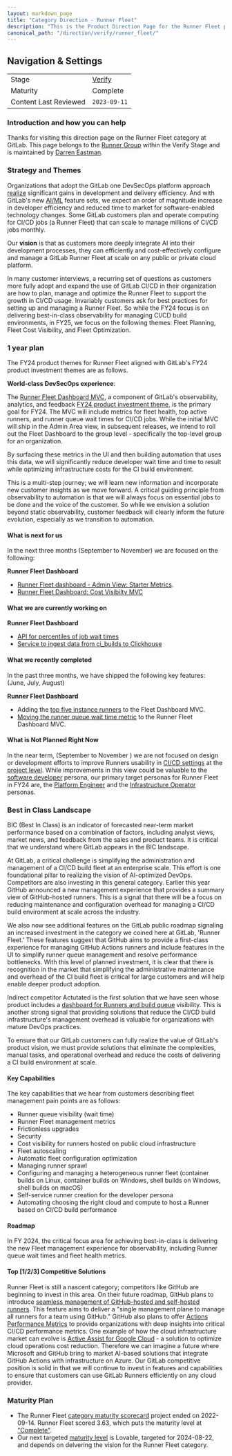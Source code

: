 ```yaml
---
layout: markdown_page
title: "Category Direction - Runner Fleet"
description: "This is the Product Direction Page for the Runner Fleet product category."
canonical_path: "/direction/verify/runner_fleet/"
---
```


## Navigation & Settings

|                       |                               |
| -                     | -                             |
| Stage                 | [Verify](/direction/verify/)  |
| Maturity              | Complete |
| Content Last Reviewed | `2023-09-11`                  |

### Introduction and how you can help
<!-- Introduce yourself and the category. Use this as an opportunity to point users to the right places for contributing anzd collaborating with you as the PM -->

Thanks for visiting this direction page on the Runner Fleet category at GitLab. This page belongs to the [Runner Group](/handbook/product/categories/#runner-group) within the Verify Stage and is maintained by [Darren Eastman](mailto:deastman@gitlab.com).

### Strategy and Themes

Organizations that adopt the GitLab one DevSecOps platform approach [realize](https://about.gitlab.com/resources/report-forrester-tei/) significant gains in development and delivery efficiency. And with GitLab's new [AI/ML](https://about.gitlab.com/blog/2023/04/24/ai-ml-in-devsecops-series/) feature sets, we expect an order of magnitude increase in developer efficiency and reduced time to market for software-enabled technology changes. Some GitLab customers plan and operate computing for CI/CD jobs (a Runner Fleet) that can scale to manage millions of CI/CD jobs monthly.

Our **vision** is that as customers more deeply integrate AI into their development processes, they can efficiently and cost-effectively configure and manage a GitLab Runner Fleet at scale on any public or private cloud platform.

In many customer interviews, a recurring set of questions as customers more fully adopt and expand the use of GitLab CI/CD in their organization are how to plan, manage and optimize the Runner Fleet to support the growth in CI/CD usage. Invariably customers ask for best practices for setting up and managing a Runner Fleet. So while the FY24 focus is on delivering best-in-class observability for managing CI/CD build environments, in FY25, we focus on the following themes: Fleet Planning, Fleet Cost Visibility, and Fleet Optimization.

<!-- Describe your category. Capture the main problems to be solved in market (themes). Describe how you intend to solve these with GitLab (strategy). Provide enough context that someone unfamiliar with the details of the category can understand what is being discussed. -->

### 1 year plan
<!--
1 year plan for what we will be working on linked to up-to-date epics. This section will be most similar to a "road-map". Items in this section should be linked to issues or epics that are up to date. Indicate relative priority of initiatives in this section so that the audience understands the sequence in which you intend to work on them.
 -->


The FY24 product themes for Runner Fleet aligned with GitLab's FY24 product investment themes are as follows.

**World-class DevSecOps experience**:

The [Runner Fleet Dashboard MVC](https://gitlab.com/gitlab-org/gitlab/-/issues/390921), a component of GitLab's observability, analytics, and feedback [FY24 product investment theme](https://about.gitlab.com/direction/#fy24-product-investment-themes), is the primary goal for FY24. The MVC will include metrics for fleet health, top active runners, and runner queue wait times for CI/CD jobs. While the initial MVC will ship in the Admin Area view, in subsequent releases, we intend to roll out the Fleet Dashboard to the group level - specifically the top-level group for an organization.

By surfacing these metrics in the UI  and then building automation that uses this data, we will significantly reduce developer wait time and time to result while optimizing infrastructure costs for the CI build environment.

This is a multi-step journey; we will learn new information and incorporate new customer insights as we move forward.  A critical guiding principle from observability to automation is that we will always focus on essential jobs to be done and the voice of the customer.  So while we envision a solution beyond static observability, customer feedback will clearly inform the future evolution, especially as we transition to automation.

#### What is next for us
<!-- This is a 3 month look ahead for the next iteration that you have planned for the category. This section must provide links to issues or
or to [epics](https://about.gitlab.com/handbook/product/product-processes/#epics-for-a-single-iteration) that are scoped to a single iteration. Please do not link to epics encompass a vision that is a longer horizon and don't lay out an iteration plan. -->

In the next three months (September to November)  we are focused on the following:

**Runner Fleet Dashboard**

- [Runner Fleet dashboard - Admin View: Starter Metrics](https://gitlab.com/groups/gitlab-org/-/epics/11169).
- [Runner  Fleet Dashboard: Cost Visibilty MVC](https://gitlab.com/gitlab-org/gitlab/-/issues/331640)

#### What we are currently working on
<!-- Scoped to the current month. This section can contain the items that you choose to highlight on the kickoff call. Only link to issues, not Epics.  -->

**Runner Fleet Dashboard**

- [API for percentiles of job wait times](https://gitlab.com/gitlab-org/gitlab/-/issues/421199)
- [Service to ingest data from ci_builds to Clickhouse](https://gitlab.com/gitlab-org/gitlab/-/issues/421200)

#### What we recently completed
<!-- Lookback limited to 3 months. Link to the relevant issues or release post items. -->

In the past three months, we have shipped the following key features:  (June, July, August)

**Runner Fleet Dashboard**

- Adding the [top five instance runners](https://gitlab.com/gitlab-org/gitlab/-/issues/377324) to the Fleet Dashboard MVC.
- [Moving the runner queue wait time metric](https://gitlab.com/gitlab-org/gitlab/-/issues/417260) to the Runner Fleet Dashboard MVC.

#### What is Not Planned Right Now
<!--  Often it's just as important to talk about what you're not doing as it is to discuss what you are. This section should include items that people might hope or think
we are working on as part of the category, but aren't, and it should help them understand why that's the case.
Also, thinking through these items can often help you catch something that you should in fact do. We should limit this to a few items that are at a high enough level so someone with not a lot of detailed information about the product can understand -->

In the near term, (September to November ) we are not focused on design or development efforts to improve Runners usability in [CI/CD settings](https://docs.gitlab.com/ee/administration/#cicd-settings) at the [project level](https://gitlab.com/groups/gitlab-org/-/epics/6867). While improvements in this view could be valuable to the [software developer](/handbook/product/personas/#sasha-software-developer) persona, our primary target personas for Runner Fleet in FY24 are, the [Platform Engineer](/handbook/product/personas/#priyanka-platform-engineer) and the [Infrastructure Operator](/handbook/product/personas/#ingrid-infrastructure-operator) personas.

### Best in Class Landscape
<!-- Blanket description consistent across all pages that clarifies what GitLab means when we say "best in class" -->

BIC (Best In Class) is an indicator of forecasted near-term market performance based on a combination of factors, including analyst views, market news, and feedback from the sales and product teams. It is critical that we understand where GitLab appears in the BIC landscape.

At GitLab, a critical challenge is simplifying the administration and management of a CI/CD build fleet at an enterprise scale. This effort is one foundational pillar to realizing the vision of AI-optimized DevOps. Competitors are also investing in this general category. Earlier this year GitHub announced a new management experience that provides a summary view of GitHub-hosted runners. This is a signal that there will be a focus on reducing maintenance and configuration overhead for managing a CI/CD build environment at scale across the industry.

We also now see additional features on the GitLab public roadmap signaling an increased investment in the category we coined here at GitLab, 'Runner Fleet.' These features suggest that GitHub aims to provide a first-class experience for managing GitHub Actions runners and include features in the UI to simplify runner queue management and resolve performance bottlenecks. With this level of planned investment, it is clear that there is recognition in the market that simplifying the administrative maintenance and overhead of the CI build fleet is critical for large customers and will help enable deeper product adoption.

Indirect competitor Actutated is the first solution that we have seen whose product includes a [dashboard for Runners and build queue](https://docs.actuated.dev/dashboard/#runners) visibility. This is another strong signal that providing solutions that reduce the CI/CD build infrastructure's management overhead is valuable for organizations with mature DevOps practices.

To ensure that our GitLab customers can fully realize the value of GitLab's product vision, we must provide solutions that eliminate the complexities, manual tasks, and operational overhead and reduce the costs of delivering a CI build environment at scale.

#### Key Capabilities
<!-- For this product area, these are the capabilities a best-in-class solution should provide -->

The key capabilities that we hear from customers describing fleet management pain points are as follows:
- Runner queue visibility (wait time)
- Runner Fleet management metrics
- Frictionless upgrades
- Security
- Cost visibility for runners hosted on public cloud infrastructure
- Fleet autoscaling
- Automatic fleet configuration optimization
- Managing runner sprawl
- Configuring and managing a heterogeneous runner fleet (container builds on Linux, container builds on Windows, shell builds on Windows, shell builds on macOS)
- Self-service runner creation for the developer persona
- Automating choosing the right cloud and compute to host a Runner based on CI/CD build performance

#### Roadmap
<!-- Key deliverables we're focusing on to build a BIC solution. List the epics by title and link to the epic in GitLab. Minimize additional description here so that the epics can remain the SSOT. -->

In FY 2024, the critical focus area for achieving best-in-class is delivering the new Fleet management experience for observability, including Runner queue  wait times and fleet health metrics.

#### Top [1/2/3] Competitive Solutions

Runner Fleet is still a nascent category; competitors like GitHub are beginning to invest in this area. On their future roadmap, GitHub plans to introduce [seamless management of GitHub-hosted and self-hosted runners](https://github.com/github/roadmap/issues/504). This feature aims to deliver a "single management plane to manage all runners for a team using GitHub." GitHub also plans to offer [Actions Performance Metrics](https://github.com/github/roadmap/issues/561) to provide organizations with deep insights into critical CI/CD performance metrics. One example of how the cloud infrastructure market can evolve is [Active Assist for Google Cloud](https://cloud.google.com/solutions/active-assist) - a solution to optimize cloud operations cost reduction. Therefore we can imagine a future where Microsoft and GitHub bring to market AI-based solutions that integrate GitHub Actions with infrastructure on Azure. Our GitLab competitive position is solid in that we will continue to invest in features and capabilities to ensure that customers can use GitLab Runners efficiently on any cloud provider.

### Maturity Plan

- The Runner Fleet [category maturity scorecard](https://gitlab.com/gitlab-org/gitlab-design/-/issues/1995) project ended on 2022-09-14. Runner Fleet scored 3.63, which puts the maturity level at ["Complete"](/direction/maturity/).
- Our next targeted [maturity level](/direction/maturity/) is Lovable, targeted for 2024-08-22, and depends on delvering the vision for the Runner Fleet category.

